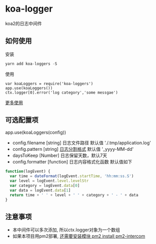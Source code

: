 # koa-logger

koa2的日志中间件

## 如何使用


安装

```javascript
yarn add koa-loggers -S
```

使用

```javascipt
var koaLoggers = require('koa-loggers')
app.use(koaLoggers())
ctx.logger[0].error('log category','some messgae')
```

[更多使用](https://github.com/log4js-node/log4js-node)

## 可选配置项
app.use(koaLoggers(config))

- config.filename [string] 日志文件路径 默认值 './.tmp/application.log'
- config.pattern [string] [日志分割格式](https://log4js-node.github.io/log4js-node/dateFile.html) 默认值 '_yyyy-MM-dd'
- daysToKeep [Number] 日志保留天数，默认7天
- config.formatter [function] 日志内容格式化函数 默认值如下

```javascript
function(logEvent) {
  var time = dateFormat(logEvent.startTime, 'hh:mm:ss.S')
  var level = logEvent.level.levelStr
  var category = logEvent.data[0]
  var data = logEvent.data[1]
  return time + ' ' + level + ' ' + category + ' - ' + data
}
```

## 注意事项

- 本中间件可以多次添加, 所以ctx.logger对象为一个数组
- 如果本项目用pm2部署, [还需要安装模块 pm2 install pm2-intercom](https://log4js-node.github.io/log4js-node/clustering.html)
